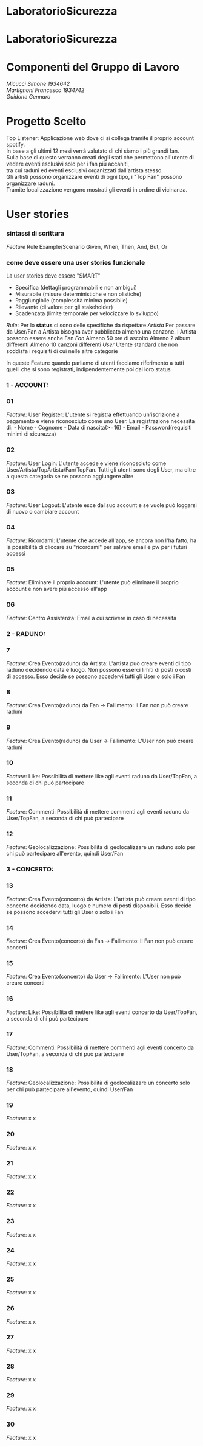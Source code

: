 # LaboratorioSicurezza

# LaboratorioSicurezza

# Componenti del Gruppo di Lavoro
*Micucci Simone 1934642*  
*Martignoni Francesco 1934742*  
*Guidone Gennaro*  

# Progetto Scelto
Top Listener:
Applicazione web dove ci si collega tramite il proprio account spotify.  
In base a gli ultimi 12 mesi verrà valutato di chi siamo i più grandi fan.  
Sulla base di questo verranno creati degli stati che permettono all'utente di vedere eventi esclusivi solo per i fan più accaniti,  
tra cui raduni ed eventi esclusivi organizzati dall'artista stesso.  
Gli artisti possono organizzare eventi di ogni tipo, i "Top Fan" possono organizzare raduni.  
Tramite localizzazione vengono mostrati gli eventi in ordine di vicinanza.

# User stories

### sintassi di scrittura
*Feature*
Rule
Example/Scenario
    Given, When, Then, And, But, Or

### come deve essere una user stories funzionale
La user stories deve essere "SMART"
- Specifica         (dettagli programmabili e non ambigui)
- Misurabile        (misure deterministiche e non olistiche)
- Raggiungibile     (complessità minima possibile)
- Rilevante         (di valore per gli stakeholder)
- Scadenzata        (limite temporale per velocizzare lo sviluppo)

*Rule*:     Per lo __status__ ci sono delle specifiche da rispettare
            *Artista*
                Per passare da User/Fan a Artista bisogna aver pubblicato almeno una canzone. I Artista possono essere anche Fan
            *Fan*
                Almeno 50 ore di ascolto
                Almeno 2 album differenti
                Almeno 10 canzoni differenti
            *User*
                Utente standard che non soddisfa i requisiti di cui nelle altre categorie

In queste Feature quando parliamo di utenti facciamo riferimento a tutti quelli che si sono registrati, indipendentemente poi dal loro status

### 1 - ACCOUNT:
### 01
*Feature*:  User Register:
                L'utente si registra effettuando un'iscrizione a pagamento e viene riconosciuto come uno User. 
                La registrazione necessita di:
                - Nome
                - Cognome
                - Data di nascita(>=16)
                - Email
                - Password(requisiti minimi di sicurezza)
### 02
*Feature*:  User Login:
                L'utente accede e viene riconosciuto come User/Artista/TopArtista/Fan/TopFan. Tutti gli utenti sono degli User, ma oltre a questa categoria se ne possono aggiungere altre
### 03
*Feature*:  User Logout:
                L'utente esce dal suo account e se vuole può loggarsi di nuovo o cambiare account
### 04
*Feature*:  Ricordami:
                L'utente che accede all'app, se ancora non l'ha fatto, ha la possibilità di cliccare su "ricordami" per salvare email e pw per i futuri accessi
### 05
*Feature*:  Eliminare il proprio account:
                L'utente può eliminare il proprio account e non avere più accesso all'app
### 06
*Feature*:  Centro Assistenza:
                Email a cui scrivere in caso di necessità

### 2 - RADUNO:
### 7
*Feature*:  Crea Evento(raduno) da Artista:
                L'artista può creare eventi di tipo raduno decidendo data e luogo. Non possono esserci limiti di posti o costi di accesso. Esso decide se possono accedervi tutti gli User o solo i Fan
### 8
*Feature*:  Crea Evento(raduno) da Fan -> Fallimento:
                Il Fan non può creare raduni
### 9
*Feature*:  Crea Evento(raduno) da User -> Fallimento:
                L'User non può creare raduni
### 10
*Feature*:  Like:
                Possibilità di mettere like agli eventi raduno da User/TopFan, a seconda di chi può partecipare
### 11
*Feature*:  Commenti:
                Possibilità di mettere commenti agli eventi raduno da User/TopFan, a seconda di chi può partecipare
### 12
*Feature*:  Geolocalizzazione:
                Possibilità di geolocalizzare un raduno solo per chi può partecipare all'evento, quindi User/Fan

### 3 - CONCERTO:
### 13
*Feature*:  Crea Evento(concerto) da Artista:
                L'artista può creare eventi di tipo concerto decidendo data, luogo e numero di posti disponibili. Esso decide se possono accedervi tutti gli User o solo i Fan
### 14
*Feature*:  Crea Evento(concerto) da Fan -> Fallimento:
                Il Fan non può creare concerti
### 15
*Feature*:  Crea Evento(concerto) da User -> Fallimento:
                L'User non può creare concerti
### 16
*Feature*:  Like:
                Possibilità di mettere like agli eventi concerto da User/TopFan, a seconda di chi può partecipare
### 17
*Feature*:  Commenti:
                Possibilità di mettere commenti agli eventi concerto da User/TopFan, a seconda di chi può partecipare
### 18
*Feature*:  Geolocalizzazione:
                Possibilità di geolocalizzare un concerto solo per chi può partecipare all'evento, quindi User/Fan

### 19
*Feature*:  x
                x

### 20
*Feature*:  x
                x

### 21
*Feature*:  x
                x

### 22
*Feature*:  x
                x

### 23
*Feature*:  x
                x

### 24
*Feature*:  x
                x

### 25
*Feature*:  x
                x

### 26
*Feature*:  x
                x

### 27
*Feature*:  x
                x

### 28
*Feature*:  x
                x

### 29
*Feature*:  x
                x

### 30
*Feature*:  x
                x
